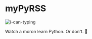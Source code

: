 # myPyRSS

![i-can-typing](https://user-images.githubusercontent.com/16304/207313328-fcc3c216-3ba3-4467-b5b8-5008536e0be7.gif)

Watch a moron learn Python. Or don't. 😬
